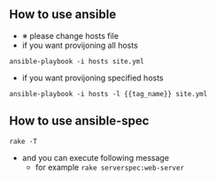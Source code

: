 ## How to use ansible

* ※ please change hosts file
* if you want provijoning all hosts

`ansible-playbook -i hosts site.yml`

* if you want provijoning specified hosts

`ansible-playbook -i hosts -l {{tag_name}} site.yml`

## How to use ansible-spec

`rake -T`

* and you can execute following message
  * for example  `rake serverspec:web-server`
